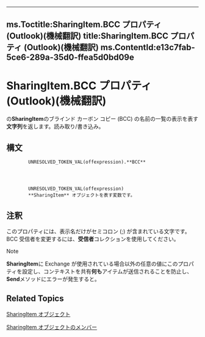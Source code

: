 

---
ms.Toctitle:SharingItem.BCC プロパティ (Outlook)(機械翻訳)
title:SharingItem.BCC プロパティ (Outlook)(機械翻訳)
ms.ContentId:e13c7fab-5ce6-289a-35d0-ffea5d0bd09e
---
# SharingItem.BCC プロパティ (Outlook)(機械翻訳)




の**SharingItem**のブラインド カーボン コピー (BCC) の名前の一覧の表示を表す**文字列**を返します。読み取り/書き込み。

## 構文

            UNRESOLVED_TOKEN_VAL(offexpression).**BCC**




            UNRESOLVED_TOKEN_VAL(offexpression)
            **SharingItem** オブジェクトを表す変数です。



## 注釈
このプロパティには、表示名だけがセミコロン (;) が含まれている文字です。BCC 受信者を変更するには、**受信者**コレクションを使用してください。

>[!NOTE]
>**SharingItem**に Exchange が使用されている場合以外の任意の値にこのプロパティを設定し、コンテキストを共有**何も**アイテムが送信されることを防止し、 **Send**メソッドにエラーが発生すると。





## Related Topics

[SharingItem オブジェクト](63dd3451-44f3-7cc4-c6e2-7dad5835a7d2.md)

[SharingItem オブジェクトのメンバー](719ad60e-2242-2c54-778f-006b61690389.md)




